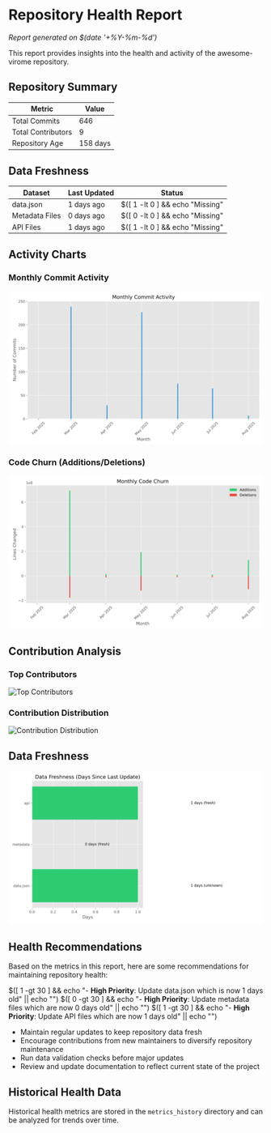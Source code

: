 # Repository Health Report

*Report generated on $(date '+%Y-%m-%d')*

This report provides insights into the health and activity of the awesome-virome repository.

## Repository Summary

| Metric | Value |
| ------ | ----- |
| Total Commits | 646 |
| Total Contributors | 9 |
| Repository Age | 158 days |

## Data Freshness

| Dataset | Last Updated | Status |
| ------- | ------------ | ------ |
| data.json | 1 days ago | $([ 1 -lt 0 ] && echo "Missing" || ([ 1 -lt 7 ] && echo "✅ Fresh" || ([ 1 -lt 30 ] && echo "⚠️ Needs Update" || echo "❌ Outdated"))) |
| Metadata Files | 0 days ago | $([ 0 -lt 0 ] && echo "Missing" || ([ 0 -lt 7 ] && echo "✅ Fresh" || ([ 0 -lt 30 ] && echo "⚠️ Needs Update" || echo "❌ Outdated"))) |
| API Files | 1 days ago | $([ 1 -lt 0 ] && echo "Missing" || ([ 1 -lt 7 ] && echo "✅ Fresh" || ([ 1 -lt 30 ] && echo "⚠️ Needs Update" || echo "❌ Outdated"))) |

## Activity Charts

### Monthly Commit Activity

![Monthly Commits](../metrics_history/charts/monthly_commits.svg)

### Code Churn (Additions/Deletions)

![Code Churn](../metrics_history/charts/code_churn.svg)

## Contribution Analysis

### Top Contributors

![Top Contributors](../metrics_history/charts/top_contributors.svg)

### Contribution Distribution

![Contribution Distribution](../metrics_history/charts/contribution_distribution.svg)

## Data Freshness

![Data Freshness](../metrics_history/charts/data_freshness.svg)

## Health Recommendations

Based on the metrics in this report, here are some recommendations for maintaining repository health:

$([ 1 -gt 30 ] && echo "- **High Priority**: Update data.json which is now 1 days old" || echo "")
$([ 0 -gt 30 ] && echo "- **High Priority**: Update metadata files which are now 0 days old" || echo "")
$([ 1 -gt 30 ] && echo "- **High Priority**: Update API files which are now 1 days old" || echo "")

- Maintain regular updates to keep repository data fresh
- Encourage contributions from new maintainers to diversify repository maintenance
- Run data validation checks before major updates
- Review and update documentation to reflect current state of the project

## Historical Health Data

Historical health metrics are stored in the `metrics_history` directory and can be analyzed for trends over time.
